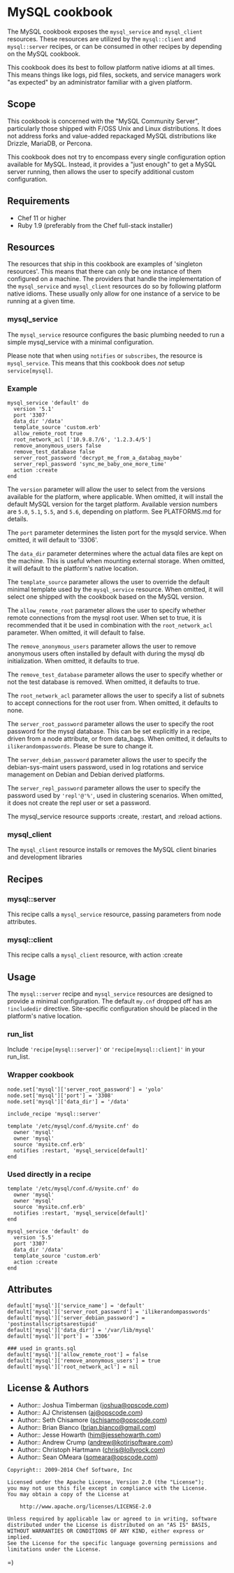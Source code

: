 MySQL cookbook
=====================

The MySQL cookbook exposes the `mysql_service` and `mysql_client`
resources. These resources are utilized by the `mysql::client`
and `mysql::server` recipes, or can be consumed in other recipes by
depending on the MySQL cookbook.

This cookbook does its best to follow platform native idioms at all
times. This means things like logs, pid files, sockets, and service
managers work "as expected" by an administrator familiar with a given
platform.

Scope
-----
This cookbook is concerned with the "MySQL Community Server",
particularly those shipped with F/OSS Unix and Linux distributions. It
does not address forks and value-added repackaged MySQL distributions
like Drizzle, MariaDB, or Percona.

This cookbook does not try to encompass every single configuration
option available for MySQL. Instead, it provides a "just enough" to
get a MySQL server running, then allows the user to specify additional
custom configuration.

Requirements
------------
* Chef 11 or higher
* Ruby 1.9 (preferably from the Chef full-stack installer)

Resources
---------------------
The resources that ship in this cookbook are examples of 'singleton
resources'. This means that there can only be one instance of them
configured on a machine. The providers that handle the implementation
of the `mysql_service` and `mysql_client` resources do so by following
platform native idioms. These usually only allow for one instance of a
service to be running at a given time.

### mysql_service

The `mysql_service` resource configures the basic plumbing
needed to run a simple mysql_service with a minimal configuration.

Please note that when using `notifies` or `subscribes`, the resource
is `mysql_service`. This means that this cookbook does _not_ setup
`service[mysql]`.

### Example

    mysql_service 'default' do
      version '5.1'
      port '3307'
      data_dir '/data'
      template_source 'custom.erb'
      allow_remote_root true
      root_network_acl ['10.9.8.7/6', '1.2.3.4/5']
      remove_anonymous_users false
      remove_test_database false
      server_root_password 'decrypt_me_from_a_databag_maybe'
      server_repl_password 'sync_me_baby_one_more_time'
      action :create
    end

The `version` parameter will allow the user to select from the
versions available for the platform, where applicable. When omitted,
it will install the default MySQL version for the target platform.
Available version numbers are `5.0`, `5.1`, `5.5`, and `5.6`,
depending on platform. See PLATFORMS.md for details.

The `port` parameter determines the listen port for the mysqld
service. When omitted, it will default to '3306'.

The `data_dir` parameter determines where the actual data files are
kept on the machine. This is useful when mounting external storage.
When omitted, it will default to the platform's native location.

The `template_source` parameter allows the user to override the
default minimal template used by the `mysql_service` resource. When
omitted, it will select one shipped with the cookbook based on the
MySQL version.

The `allow_remote_root` parameter allows the user to specify whether
remote connections from the mysql root user. When set to true, it is
recommended that it be used in combination with the `root_network_acl`
parameter. When omitted, it will default to false.

The `remove_anonymous_users` parameter allows the user to remove
anonymous users often installed by default with during the mysql db
initialization. When omitted, it defaults to true.

The `remove_test_database` parameter allows the user to specify
whether or not the test database is removed. When omitted, it defaults
to true.

The `root_network_acl` parameter allows the user to specify a list of
subnets to accept connections for the root user from. When omitted, it
defaults to none.

The `server_root_password` parameter allows the user to specify the
root password for the mysql database. This can be set explicitly in a
recipe, driven from a node attribute, or from data_bags. When omitted,
it defaults to `ilikerandompasswords`. Please be sure to change it.

The `server_debian_password` parameter allows the user to specify the
debian-sys-maint users password, used in log rotations and service
management on Debian and Debian derived platforms.

The `server_repl_password` parameter allows the user to specify the
password used by `'repl'@'%'`, used in clustering scenarios. When
omitted, it does not create the repl user or set a password.

The mysql_service resource supports :create, :restart, and :reload actions.

### mysql_client

The `mysql_client` resource installs or removes the MySQL client binaries and
development libraries

Recipes
-------
### mysql::server

This recipe calls a `mysql_service` resource, passing parameters
from node attributes.

### mysql::client

This recipe calls a `mysql_client` resource, with action :create

Usage
-----
The `mysql::server` recipe and `mysql_service` resources are designed to
provide a minimal configuration. The default `my.cnf` dropped off has
an `!includedir` directive. Site-specific configuration should be
placed in the platform's native location.

### run_list

Include `'recipe[mysql::server]'` or `'recipe[mysql::client]'` in your run_list.

### Wrapper cookbook

    node.set['mysql']['server_root_password'] = 'yolo'
    node.set['mysql']['port'] = '3308'
    node.set['mysql']['data_dir'] = '/data'
    
    include_recipe 'mysql::server'

    template '/etc/mysql/conf.d/mysite.cnf' do
      owner 'mysql'
      owner 'mysql'      
      source 'mysite.cnf.erb'
      notifies :restart, 'mysql_service[default]'
    end

### Used directly in a recipe

    template '/etc/mysql/conf.d/mysite.cnf' do
      owner 'mysql'
      owner 'mysql'      
      source 'mysite.cnf.erb'
      notifies :restart, 'mysql_service[default]'
    end

    mysql_service 'default' do
      version '5.5'
      port '3307'
      data_dir '/data'
      template_source 'custom.erb'
      action :create
    end

Attributes
----------

    default['mysql']['service_name'] = 'default'
    default['mysql']['server_root_password'] = 'ilikerandompasswords'
    default['mysql']['server_debian_password'] = 'postinstallscriptsarestupid'
    default['mysql']['data_dir'] = '/var/lib/mysql'
    default['mysql']['port'] = '3306'

    ### used in grants.sql
    default['mysql']['allow_remote_root'] = false
    default['mysql']['remove_anonymous_users'] = true
    default['mysql']['root_network_acl'] = nil

License & Authors
-----------------
- Author:: Joshua Timberman (<joshua@opscode.com>)
- Author:: AJ Christensen (<aj@opscode.com>)
- Author:: Seth Chisamore (<schisamo@opscode.com>)
- Author:: Brian Bianco (<brian.bianco@gmail.com>)
- Author:: Jesse Howarth (<him@jessehowarth.com>)
- Author:: Andrew Crump (<andrew@kotirisoftware.com>)
- Author:: Christoph Hartmann (<chris@lollyrock.com>)
- Author:: Sean OMeara (<someara@opscode.com>)

```text
Copyright:: 2009-2014 Chef Software, Inc

Licensed under the Apache License, Version 2.0 (the "License");
you may not use this file except in compliance with the License.
You may obtain a copy of the License at

    http://www.apache.org/licenses/LICENSE-2.0

Unless required by applicable law or agreed to in writing, software
distributed under the License is distributed on an "AS IS" BASIS,
WITHOUT WARRANTIES OR CONDITIONS OF ANY KIND, either express or implied.
See the License for the specific language governing permissions and
limitations under the License.
```

=)
